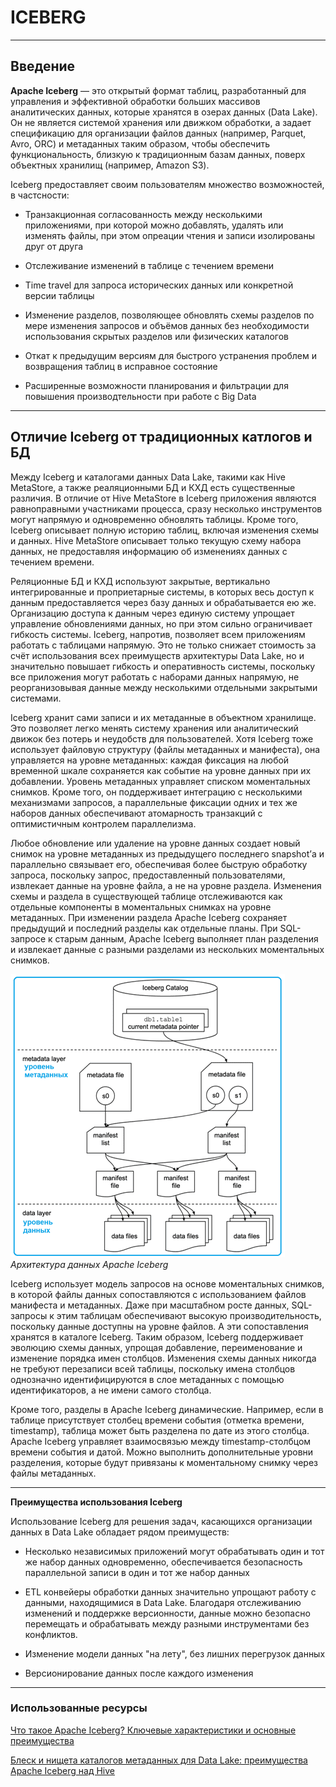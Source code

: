 # ICEBERG

---

## Введение

**Apache Iceberg** — это открытый формат таблиц, разработанный для управления и эффективной обработки больших массивов аналитических данных, которые хранятся в озерах данных (Data Lake). Он не является системой хранения или движком обработки, а задает спецификацию для организации файлов данных (например, Parquet, Avro, ORC) и метаданных таким образом, чтобы обеспечить функциональность, близкую к традиционным базам данных, поверх объектных хранилищ (например, Amazon S3).

Iceberg предоставляет своим пользователям множество возможностей, в частсности:

- Транзакционная согласованность между несколькими приложениями, при которой можно добавлять, удалять или изменять файлы, при этом опреации чтения и записи изолированы друг от друга

- Отслеживание изменений в таблице с течением времени

- Time travel для запроса исторических данных или конкретной версии таблицы

- Изменение разделов, позволяющее обновлять схемы разделов по мере изменения запросов и объёмов данных без необходимости использования скрытых разделов или физических каталогов

- Откат к предыдущим версиям для быстрого устранения проблем и возвращения таблиц в исправное состояние

- Расширенные возможности планирования и фильтрации для повышения производтельности при работе с Big Data

---

## Отличие Iceberg от традиционных катлогов и БД

Между Iceberg и каталогами данных Data Lake, такими как Hive MetaStore, а также реаляционными БД и КХД есть существенные различия. В отличие от Hive MetaStore в Iceberg приложения являются равноправными участниками процесса, сразу несколько инструментов могут напрямую и одновременно обновлять таблицы. Кроме того, Iceberg описывает полную историю таблиц, включая изменения схемы и данных. Hive MetaStore описывает только текущую схему набора данных, не предоставляя информацию об изменениях данных с течением времени.

Реляционные БД и КХД используют закрытые, вертикально интегрированные и проприетарные системы, в которых весь доступ к данным предоставляется через базу данных и обрабатывается ею же. Организацию доступа к данным через единую систему упрощает управление обновлениями данных, но при этом сильно ограничивает гибкость системы. Iceberg, напротив, позволяет всем приложениям работать с таблицами напрямую. Это не только снижает стоимость за счёт использования всех преимуществ архитектуры Data Lake, но и значительно повышает гибкость и оперативность системы, поскольку все приложения могут работать с наборами данных напрямую, не реорганизовывая данные между несколькими отдельными закрытыми системами.

Iceberg хранит сами записи и их метаданные в объектном хранилище. Это позволяет легко менять систему хранения или аналитический движок без потерь и неудобств для пользователей. Хотя Iceberg тоже использует файловую структуру (файлы метаданных и манифеста), она управляется на уровне метаданных: каждая фиксация на любой временной шкале сохраняется как событие на уровне данных при их добавлении. Уровень метаданных управляет списком моментальных снимков. Кроме того, он поддерживает интеграцию с несколькими механизмами запросов, а параллельные фиксации одних и тех же наборов данных обеспечивают атомарность транзакций с оптимистичным контролем параллелизма.

Любое обновление или удаление на уровне данных создает новый снимок на уровне метаданных из предыдущего последнего snapshot’а и параллельно связывает его, обеспечивая более быструю обработку запроса, поскольку запрос, предоставленный пользователями, извлекает данные на уровне файла, а не на уровне раздела. Изменения схемы и раздела в существующей таблице отслеживаются как отдельные компоненты в моментальных снимках на уровне метаданных. При изменении раздела Apache Iceberg сохраняет предыдущий и последний разделы как отдельные планы. При SQL-запросе к старым данным, Apache Iceberg выполняет план разделения и извлекает данные с разными разделами из нескольких моментальных снимков.

![Архитектура данных Apache Iceberg](../png/iceberg_2.png)
*Архитектура данных Apache Iceberg*

Iceberg использует модель запросов на основе моментальных снимков, в которой файлы данных сопоставляются с использованием файлов манифеста и метаданных. Даже при масштабном росте данных, SQL-запросы к этим таблицам обеспечивают высокую производительность, поскольку данные доступны на уровне файлов. А эти сопоставления хранятся в каталоге Iceberg. Таким образом, Iceberg поддерживает эволюцию схемы данных, упрощая добавление, переименование и изменение порядка имен столбцов. Изменения схемы данных никогда не требуют перезаписи всей таблицы, поскольку имена столбцов однозначно идентифицируются в слое метаданных с помощью идентификаторов, а не имени самого столбца.

Кроме того, разделы в Apache Iceberg динамические. Например, если в таблице присутствует столбец времени события (отметка времени, timestamp), таблица может быть разделена по дате из этого столбца. Apache Iceberg управляет взаимосвязью между timestamp-столбцом времени события и датой. Можно выполнить дополнительные уровни разделения, которые будут привязаны к моментальному снимку через файлы метаданных.

---

**Преимущества использования Iceberg**

Использование Iceberg для решения задач, касающихся организации данных в Data Lake обладает рядом преимуществ:

- Несколько независимых приложений могут обрабатывать один и тот же набор данных одновременно, обеспечивается безопасность параллельной записи в один и тот же набор данных

- ETL конвейеры обработки данных значительно упрощают работу с данными, находящимися в Data Lake. Благодаря отслеживанию изменений и поддержке версионности, данные можно безопасно перемещать и обрабатывать между разными инструментами без конфликтов.

- Изменение модели данных "на лету", без лишних перегрузок данных

- Версионирование данных после каждого изменения

---

### Использованные ресурсы

[Что такое Apache Iceberg? Ключевые характеристики и основные преимущества](https://datafinder.ru/products/chto-takoe-apache-iceberg-klyuchevye-harakteristiki-i-osnovnye-preimushchestva)

[Блеск и нищета каталогов метаданных для Data Lake: преимущества Apache Iceberg над Hive](https://bigdataschool.ru/blog/iceberg-vs-hive-in-data-lake/)